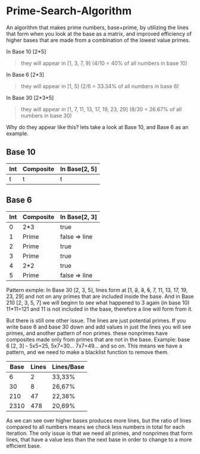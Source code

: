 # Prime-Search-Algorithm
An algorithm that makes prime numbers, base+prime, by utilizing the lines that form when you look at the base as a matrix, and improved efficiency of higher bases that are made from a combination of the lowest value primes. 

In Base 10 [2\*5] 
> they will appear in [1, 3, 7, 9] (4/10 = 40% of all numbers in base 10)

In Base 6 [2\*3] 
> they will appear in [1, 5] (2/6 = 33.34% of all numbers in base 6)

In Base 30 [2\*3\*5] 
> they will appear in [1, 7, 11, 13, 17, 19, 23, 29] (8/30 = 26.67% of all numbers in base 30)

Why do they appear like this? lets take a look at Base 10, and Base 6 as an example.

## Base 10
|Int|Composite|In Base\[2, 5\]|
|-|-|-|
|t|t|t|


## Base 6

|Int|Composite|In Base[2, 3]|
|-|-|-|
|0|2\*3|true|
|1|Prime|false => line|
|2|Prime|true|
|3|Prime|true|
|4|2\*2|true|
|5|Prime|false => line|


Pattern exmple: In Base 30 [2, 3, 5], lines form at [1, ~~2~~, ~~3~~, ~~5~~, 7, 11, 13, 17, 19, 23, 29] and not on any primes that are included inside the base. And in Base 210 [2, 3, 5, 7] we will beginn to see what happened to 3 again (in base 10) 11\*11=121 and 11 is not included in the base, therefore a line will form from it.

But there is still one other issue. The lines are just potential primes.
If you write base 6 and base 30 down and add values in just the lines you will see primes, and another pattern of non primes.
these nonprimes have composites made only from primes that are not in the base.
Example: base 6 [2, 3] - 5x5=25, 5x7=30...  7x7=49... and so on. This means we have a pattern, and we need to make a blacklist function to remove them.

|Base|Lines|Lines/Base|
|-|-|-|
|6|2|33,33%|
|30|8|26,67%|
|210|47|22,38%|
|2310|478|20,69%|

As we can see over higher bases produces more lines, but the ratio of lines compared to all numbers means we check less numbers in total for each iteration. The only issue is that we need all primes, and nonprimes that form lines, that have a value less than the next base in order to change to a more efficient base.
